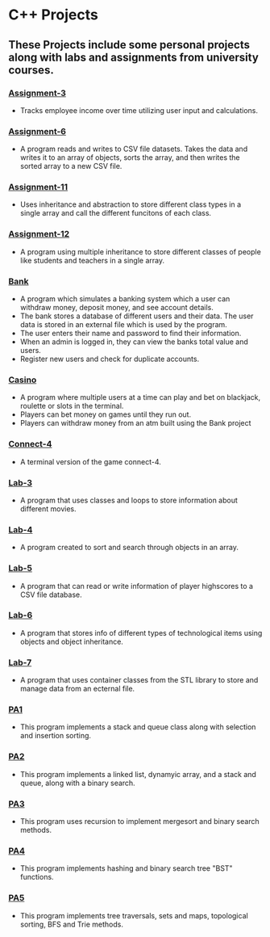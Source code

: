 # C++ Projects
## These Projects include some personal projects along with labs and assignments from university courses.

### [Assignment-3](Assignment-3)
- Tracks employee income over time utilizing user input and calculations.

### [Assignment-6](Assignment-6)
- A program reads and writes to CSV file datasets. Takes the data and writes it to an array of objects, sorts the array, and then writes the sorted array to a new CSV file.

### [Assignment-11](Assignment-11)
- Uses inheritance and abstraction to store different class types in a single array and call the different funcitons of each class.

### [Assignment-12](Assignment-12)
- A program using multiple inheritance to store different classes of people like students and teachers in a single array.

### [Bank](Bank)
- A program which simulates a banking system which a user can withdraw money, deposit money, and see account details. 
-	The bank stores a database of different users and their data. The user data is stored in an external file which is used by the program.
-	The user enters their name and password to find their information. 
-	When an admin is logged in, they can view the banks total value and users.
-	Register new users and check for duplicate accounts.

### [Casino](Casino)
- A program where multiple users at a time can play and bet on blackjack, roulette or slots in the terminal.
- Players can bet money on games until they run out.
- Players can withdraw money from an atm built using the Bank project
  
### [Connect-4](Connect-4)
- A terminal version of the game connect-4.

### [Lab-3](Lab-3)
- A program that uses classes and loops to store information about different movies.

### [Lab-4](Lab-4)
- A program created to sort and search through objects in an array.

### [Lab-5](Lab-5)
- A program that can read or write information of player highscores to a CSV file database.

### [Lab-6](Lab-6)
- A program that stores info of different types of technological items using objects and object inheritance.

### [Lab-7](Lab-7)
- A program that uses container classes from the STL library to store and manage data from an ecternal file.

### [PA1](PA1)
- This program implements a stack and queue class along with selection and insertion sorting.

### [PA2](PA2)
- This program implements a linked list, dynamyic array, and a stack and queue, along with a binary search.

### [PA3](PA3)
- This program uses recursion to implement mergesort and binary search methods.

### [PA4](PA4)
- This program implements hashing and binary search tree "BST" functions.

### [PA5](PA)
- This program implements tree traversals, sets and maps, topological sorting, BFS and Trie methods.






